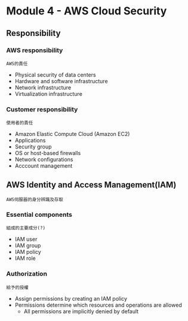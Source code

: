 # Module 4 - AWS Cloud Security

## Responsibility
### AWS responsibility
`AWS的責任`
* Physical security of data centers
* Hardware and software infrastructure
* Network infrastructure
* Virtualization infrastructure

### Customer responsibility
`使用者的責任`
* Amazon Elastic Compute Cloud (Amazon EC2)
* Applications
* Security group
* OS or host-based firewalls
* Network configurations
* Acccount management

## AWS Identity and Access Management(IAM)
`AWS伺服器的身分辨識及存取`
### Essential components
`組成的主要成分(?)`
* IAM user
* IAM group
* IAM policy
* IAM role

### Authorization
`給予的授權`
* Assign permissions by creating an IAM policy
* Permissions determine which resources and operations are allowed
  - All permissions are implicitly denied by default
